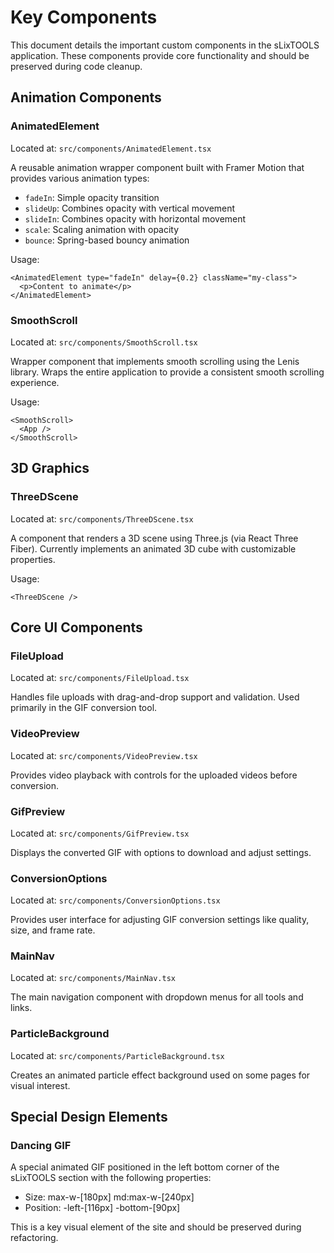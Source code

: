 # Key Components

This document details the important custom components in the sLixTOOLS application. These components provide core functionality and should be preserved during code cleanup.

## Animation Components

### AnimatedElement

Located at: `src/components/AnimatedElement.tsx`

A reusable animation wrapper component built with Framer Motion that provides various animation types:
- `fadeIn`: Simple opacity transition
- `slideUp`: Combines opacity with vertical movement
- `slideIn`: Combines opacity with horizontal movement
- `scale`: Scaling animation with opacity
- `bounce`: Spring-based bouncy animation

Usage:
```tsx
<AnimatedElement type="fadeIn" delay={0.2} className="my-class">
  <p>Content to animate</p>
</AnimatedElement>
```

### SmoothScroll

Located at: `src/components/SmoothScroll.tsx`

Wrapper component that implements smooth scrolling using the Lenis library. Wraps the entire application to provide a consistent smooth scrolling experience.

Usage:
```tsx
<SmoothScroll>
  <App />
</SmoothScroll>
```

## 3D Graphics

### ThreeDScene

Located at: `src/components/ThreeDScene.tsx`

A component that renders a 3D scene using Three.js (via React Three Fiber). Currently implements an animated 3D cube with customizable properties.

Usage:
```tsx
<ThreeDScene />
```

## Core UI Components

### FileUpload

Located at: `src/components/FileUpload.tsx`

Handles file uploads with drag-and-drop support and validation. Used primarily in the GIF conversion tool.

### VideoPreview

Located at: `src/components/VideoPreview.tsx`

Provides video playback with controls for the uploaded videos before conversion.

### GifPreview

Located at: `src/components/GifPreview.tsx`

Displays the converted GIF with options to download and adjust settings.

### ConversionOptions

Located at: `src/components/ConversionOptions.tsx`

Provides user interface for adjusting GIF conversion settings like quality, size, and frame rate.

### MainNav

Located at: `src/components/MainNav.tsx`

The main navigation component with dropdown menus for all tools and links.

### ParticleBackground

Located at: `src/components/ParticleBackground.tsx`

Creates an animated particle effect background used on some pages for visual interest.

## Special Design Elements

### Dancing GIF

A special animated GIF positioned in the left bottom corner of the sLixTOOLS section with the following properties:
- Size: max-w-[180px] md:max-w-[240px]
- Position: -left-[116px] -bottom-[90px]

This is a key visual element of the site and should be preserved during refactoring.
